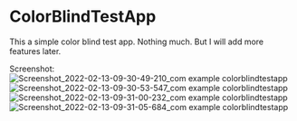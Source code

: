 # ColorBlindTestApp

This a simple color blind test app. Nothing much. But I will add more features later. 

Screenshot:
![Screenshot_2022-02-13-09-30-49-210_com example colorblindtestapp](https://user-images.githubusercontent.com/75936347/153867274-89c50902-31e1-4c7a-a223-a502cee6d1c1.jpg)
![Screenshot_2022-02-13-09-30-53-547_com example colorblindtestapp](https://user-images.githubusercontent.com/75936347/153867283-f367fb40-cf52-4da4-9ed0-d1417e86dd33.jpg)
![Screenshot_2022-02-13-09-31-00-232_com example colorblindtestapp](https://user-images.githubusercontent.com/75936347/153867290-08dc7707-8a83-428b-ba27-e34514bc3047.jpg)
![Screenshot_2022-02-13-09-31-05-684_com example colorblindtestapp](https://user-images.githubusercontent.com/75936347/153867298-670a3018-b582-4eef-9901-a9c8b3b7403c.jpg)

